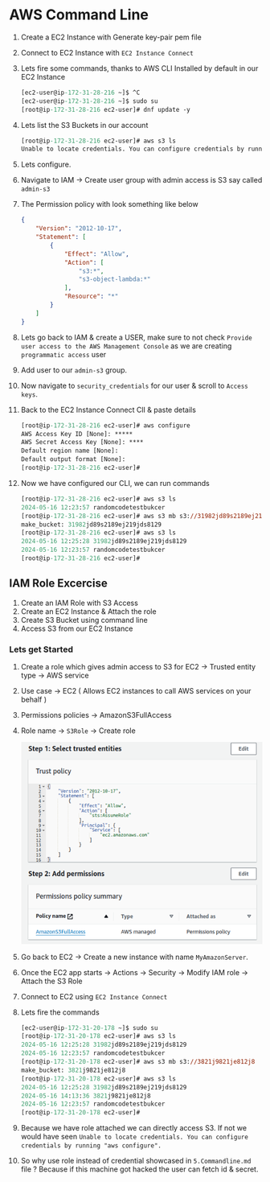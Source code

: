 # AWS Command Line

1. Create a EC2 Instance with Generate key-pair pem file
1. Connect to EC2 Instance with `EC2 Instance Connect`
1. Lets fire some commands, thanks to AWS CLI Installed by default in our  EC2 Instance

    ```ps
    [ec2-user@ip-172-31-28-216 ~]$ ^C
    [ec2-user@ip-172-31-28-216 ~]$ sudo su
    [root@ip-172-31-28-216 ec2-user]# dnf update -y

    ```

1. Lets list the S3 Buckets in our account

    ```ps
    [root@ip-172-31-28-216 ec2-user]# aws s3 ls
    Unable to locate credentials. You can configure credentials by running "aws configure".
    ```

1. Lets configure.
1. Navigate to IAM -> Create user group with admin access is S3 say called `admin-s3`
1. The Permission policy with look something like below


    ```json
    {
        "Version": "2012-10-17",
        "Statement": [
            {
                "Effect": "Allow",
                "Action": [
                    "s3:*",
                    "s3-object-lambda:*"
                ],
                "Resource": "*"
            }
        ]
    }
    ```

1. Lets go back to IAM & create a USER, make sure to not check `Provide user access to the AWS Management Console` as we are creating `programmatic access` user
1. Add user to our `admin-s3` group.
1. Now navigate to `security_credentials` for our user & scroll to `Access keys`.
1. Back to the EC2 Instance Connect ClI & paste details

    ```ps
    [root@ip-172-31-28-216 ec2-user]# aws configure
    AWS Access Key ID [None]: *****
    AWS Secret Access Key [None]: ****
    Default region name [None]: 
    Default output format [None]: 
    [root@ip-172-31-28-216 ec2-user]# 
    ```
1. Now we have configured our CLI, we can run commands

    ```ps
    [root@ip-172-31-28-216 ec2-user]# aws s3 ls
    2024-05-16 12:23:57 randomcodetestbukcer
    [root@ip-172-31-28-216 ec2-user]# aws s3 mb s3://31982jd89s2189ej219jds8129
    make_bucket: 31982jd89s2189ej219jds8129
    [root@ip-172-31-28-216 ec2-user]# aws s3 ls
    2024-05-16 12:25:28 31982jd89s2189ej219jds8129
    2024-05-16 12:23:57 randomcodetestbukcer
    [root@ip-172-31-28-216 ec2-user]# 
    ```


## IAM Role Excercise

1. Create an IAM Role with S3 Access
1. Create an EC2 Instance & Attach the role
1. Create S3 Bucket using command line
1. Access S3 from our EC2 Instance

### Lets get Started
1. Create a role which gives admin access to S3 for EC2 -> Trusted entity type -> AWS service
1. Use case -> EC2 ( Allows EC2 instances to call AWS services on your behalf )
1. Permissions policies -> AmazonS3FullAccess
1. Role name -> `S3Role` -> Create role

    ![Alt text](Images/5.iam_s3_role.png)

1. Go back to EC2 -> Create a new instance with name `MyAmazonServer`. 
1. Once the EC2 app starts -> Actions -> Security -> Modify IAM role -> Attach the S3 Role
1. Connect to EC2 using `EC2 Instance Connect`
1. Lets fire the commands

    ```ps
    [ec2-user@ip-172-31-20-178 ~]$ sudo su
    [root@ip-172-31-20-178 ec2-user]# aws s3 ls
    2024-05-16 12:25:28 31982jd89s2189ej219jds8129
    2024-05-16 12:23:57 randomcodetestbukcer
    [root@ip-172-31-20-178 ec2-user]# aws s3 mb s3://3821j9821je812j8
    make_bucket: 3821j9821je812j8
    [root@ip-172-31-20-178 ec2-user]# aws s3 ls
    2024-05-16 12:25:28 31982jd89s2189ej219jds8129
    2024-05-16 14:13:36 3821j9821je812j8
    2024-05-16 12:23:57 randomcodetestbukcer
    [root@ip-172-31-20-178 ec2-user]# 
    ```

1. Because we have role attached we can directly access S3. If not we would have seen `Unable to locate credentials. You can configure credentials by running "aws configure".`
1. So why use role instead of credential showcased in `5.Commandline.md` file ? Because if this machine got hacked the user can fetch id & secret.
